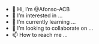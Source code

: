 - 👋 Hi, I’m @Afonso-ACB
- 👀 I’m interested in ...
- 🌱 I’m currently learning ...
- 💞️ I’m looking to collaborate on ...
- 📫 How to reach me ...

<!---
Afonso-ACB/Afonso-ACB is a ✨ special ✨ repository because its `README.md` (this file) appears on your GitHub profile.
You can click the Preview link to take a look at your changes.
--->
